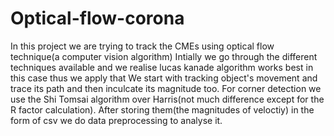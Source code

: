 # Optical-flow-corona
In this project we are trying to track the CMEs using optical flow technique(a computer vision algorithm)
Intially we go through the different techniques available and we realise lucas kanade algorithm works best in this case thus we apply that
We start with tracking object's movement and trace its path and then inculcate its magnitude too.
For corner detection we use the Shi Tomsai algorithm over Harris(not much difference except for the R factor calculation).
After storing them(the magnitudes of veloctiy) in the form of csv 
we do data preprocessing to analyse it.

